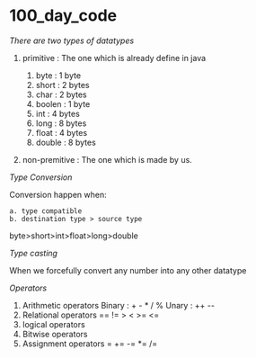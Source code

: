 # 100_day_code

*There are two types of datatypes*

1. primitive : The one which is already define in java
    1. byte : 1 byte
    2. short : 2 bytes
    3. char : 2 bytes
    4. boolen : 1 byte
    5. int : 4 bytes
    6. long : 8 bytes
    7. float : 4 bytes
    8. double : 8 bytes
    
2. non-premitive : The one which is made by us.

*Type Conversion*

Conversion happen when:

    a. type compatible
    b. destination type > source type

byte>short>int>float>long>double

*Type casting*

When we forcefully convert any number into any other datatype

*Operators*

1. Arithmetic operators
    Binary : + - * / %
    Unary : ++ --
2. Relational operators
    == != > < >= <=
3. logical operators
4. Bitwise operators
5. Assignment operators
    = += -= *= /=
